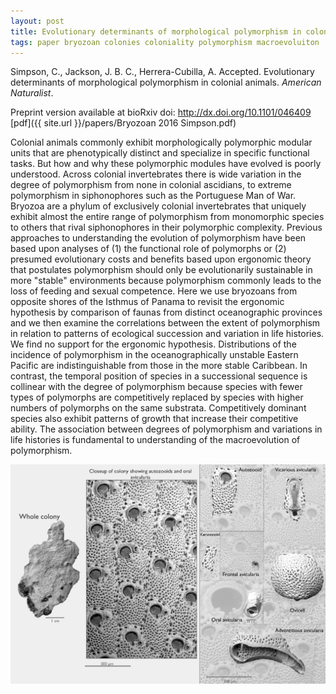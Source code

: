 ```yaml
---
layout: post
title: Evolutionary determinants of morphological polymorphism in colonial animals
tags: paper bryozoan colonies coloniality polymorphism macroevoluiton
---
```


Simpson, C., Jackson, J. B. C., Herrera-Cubilla, A. Accepted. Evolutionary determinants of morphological polymorphism in colonial animals. *American Naturalist*. 

Preprint version available at bioRxiv doi: http://dx.doi.org/10.1101/046409 [pdf]({{ site.url }}/papers/Bryozoan 2016 Simpson.pdf)

Colonial animals commonly exhibit morphologically polymorphic modular units that are phenotypically distinct and specialize in specific functional tasks. But how and why these polymorphic modules have evolved is poorly understood. Across colonial invertebrates there is wide variation in the degree of polymorphism from none in colonial ascidians, to extreme polymorphism in siphonophores such as the Portuguese Man of War. Bryozoa are a phylum of exclusively colonial invertebrates that uniquely exhibit almost the entire range of polymorphism from monomorphic species to others that rival siphonophores in their polymorphic complexity. Previous approaches to understanding the evolution of polymorphism have been based upon analyses of (1) the functional role of polymorphs or (2) presumed evolutionary costs and benefits based upon ergonomic theory that postulates polymorphism should only be evolutionarily sustainable in more "stable" environments because polymorphism commonly leads to the loss of feeding and sexual competence. Here we use bryozoans from opposite shores of the Isthmus of Panama to revisit the ergonomic hypothesis by comparison of faunas from distinct oceanographic provinces and we then examine the correlations between the extent of polymorphism in relation to patterns of ecological succession and variation in life histories. We find no support for the ergonomic hypothesis. Distributions of the incidence of polymorphism in the oceanographically unstable Eastern Pacific are indistinguishable from those in the more stable Caribbean. In contrast, the temporal position of species in a successional sequence is collinear with the degree of polymorphism because species with fewer types of polymorphs are competitively replaced by species with higher numbers of polymorphs on the same substrata. Competitively dominant species also exhibit patterns of growth that increase their competitive ability. The association between degrees of polymorphism and variations in life histories is fundamental to understanding of the macroevolution of polymorphism.


 <img src="/assets/img/Figure1.png"  width = "700px"/>

